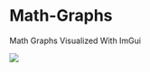 # Math-Graphs
Math Graphs Visualized With ImGui

<img src="https://i.ibb.co/q9gDzQs/Zrzut-ekranu-2022-12-17-184106.png">
